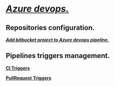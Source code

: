 # ***<ins>Azure devops.</ins>***

## Repositories configuration.

[***Add bitbucket project to Azure devops pipeline.***]()

## Pipelines triggers management.

[**CI Triggers**](https://docs.microsoft.com/en-us/azure/devops/pipelines/repos/bitbucket?view=azure-devops&tabs=yaml#ci-triggers)

[**PullRequest Triggers**](https://docs.microsoft.com/en-us/azure/devops/pipelines/repos/bitbucket?view=azure-devops&tabs=yaml#pr-triggers)